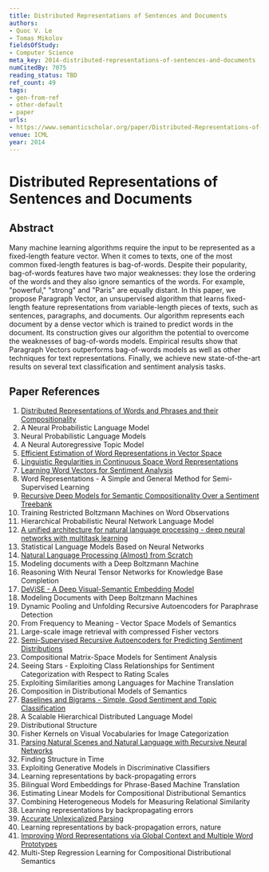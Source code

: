 ```yaml
---
title: Distributed Representations of Sentences and Documents
authors:
- Quoc V. Le
- Tomas Mikolov
fieldsOfStudy:
- Computer Science
meta_key: 2014-distributed-representations-of-sentences-and-documents
numCitedBy: 7075
reading_status: TBD
ref_count: 49
tags:
- gen-from-ref
- other-default
- paper
urls:
- https://www.semanticscholar.org/paper/Distributed-Representations-of-Sentences-and-Le-Mikolov/f527bcfb09f32e6a4a8afc0b37504941c1ba2cee?sort=total-citations
venue: ICML
year: 2014
---
```


# Distributed Representations of Sentences and Documents

## Abstract

Many machine learning algorithms require the input to be represented as a fixed-length feature vector. When it comes to texts, one of the most common fixed-length features is bag-of-words. Despite their popularity, bag-of-words features have two major weaknesses: they lose the ordering of the words and they also ignore semantics of the words. For example, "powerful," "strong" and "Paris" are equally distant. In this paper, we propose Paragraph Vector, an unsupervised algorithm that learns fixed-length feature representations from variable-length pieces of texts, such as sentences, paragraphs, and documents. Our algorithm represents each document by a dense vector which is trained to predict words in the document. Its construction gives our algorithm the potential to overcome the weaknesses of bag-of-words models. Empirical results show that Paragraph Vectors outperforms bag-of-words models as well as other techniques for text representations. Finally, we achieve new state-of-the-art results on several text classification and sentiment analysis tasks.

## Paper References

1. [Distributed Representations of Words and Phrases and their Compositionality](2013-distributed-representations-of-words-and-phrases-and-their-compositionality)
2. A Neural Probabilistic Language Model
3. Neural Probabilistic Language Models
4. A Neural Autoregressive Topic Model
5. [Efficient Estimation of Word Representations in Vector Space](2013-efficient-estimation-of-word-representations-in-vector-space)
6. [Linguistic Regularities in Continuous Space Word Representations](2013-linguistic-regularities-in-continuous-space-word-representations)
7. [Learning Word Vectors for Sentiment Analysis](2011-learning-word-vectors-for-sentiment-analysis)
8. Word Representations - A Simple and General Method for Semi-Supervised Learning
9. [Recursive Deep Models for Semantic Compositionality Over a Sentiment Treebank](2013-recursive-deep-models-for-semantic-compositionality-over-a-sentiment-treebank)
10. Training Restricted Boltzmann Machines on Word Observations
11. Hierarchical Probabilistic Neural Network Language Model
12. [A unified architecture for natural language processing - deep neural networks with multitask learning](2008-a-unified-architecture-for-natural-language-processing-deep-neural-networks-with-multitask-learning)
13. Statistical Language Models Based on Neural Networks
14. [Natural Language Processing (Almost) from Scratch](2011-natural-language-processing-almost-from-scratch)
15. Modeling documents with a Deep Boltzmann Machine
16. Reasoning With Neural Tensor Networks for Knowledge Base Completion
17. [DeViSE - A Deep Visual-Semantic Embedding Model](2013-devise-a-deep-visual-semantic-embedding-model)
18. Modeling Documents with Deep Boltzmann Machines
19. Dynamic Pooling and Unfolding Recursive Autoencoders for Paraphrase Detection
20. From Frequency to Meaning - Vector Space Models of Semantics
21. Large-scale image retrieval with compressed Fisher vectors
22. [Semi-Supervised Recursive Autoencoders for Predicting Sentiment Distributions](2011-semi-supervised-recursive-autoencoders-for-predicting-sentiment-distributions)
23. Compositional Matrix-Space Models for Sentiment Analysis
24. Seeing Stars - Exploiting Class Relationships for Sentiment Categorization with Respect to Rating Scales
25. Exploiting Similarities among Languages for Machine Translation
26. Composition in Distributional Models of Semantics
27. [Baselines and Bigrams - Simple, Good Sentiment and Topic Classification](2012-baselines-and-bigrams-simple-good-sentiment-and-topic-classification)
28. A Scalable Hierarchical Distributed Language Model
29. Distributional Structure
30. Fisher Kernels on Visual Vocabularies for Image Categorization
31. [Parsing Natural Scenes and Natural Language with Recursive Neural Networks](2011-parsing-natural-scenes-and-natural-language-with-recursive-neural-networks)
32. Finding Structure in Time
33. Exploiting Generative Models in Discriminative Classifiers
34. Learning representations by back-propagating errors
35. Bilingual Word Embeddings for Phrase-Based Machine Translation
36. Estimating Linear Models for Compositional Distributional Semantics
37. Combining Heterogeneous Models for Measuring Relational Similarity
38. Learning representations by backpropagating errors
39. [Accurate Unlexicalized Parsing](2003-accurate-unlexicalized-parsing)
40. Learning representations by back-propagation errors, nature
41. [Improving Word Representations via Global Context and Multiple Word Prototypes](2012-improving-word-representations-via-global-context-and-multiple-word-prototypes)
42. Multi-Step Regression Learning for Compositional Distributional Semantics

